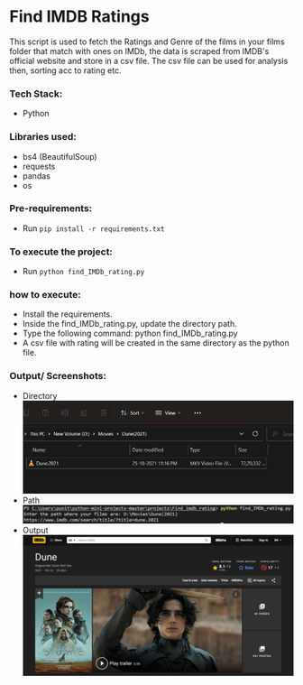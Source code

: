 # Find IMDB Ratings
This script is used to fetch the Ratings and Genre of the films in your films folder that match with ones on IMDb, the data is scraped from IMDB's official website and store in a csv file. The csv file can be used for analysis then, sorting acc to rating etc.


### Tech Stack:
+ Python

### Libraries used:
+ bs4 (BeautifulSoup)
+ requests
+ pandas
+ os

###  Pre-requirements:
+ Run `pip install -r requirements.txt`

### To execute the project:
+ Run `python find_IMDb_rating.py`

### how to execute:
+ Install the requirements.
+ Inside the find_IMDb_rating.py, update the directory path.
+ Type the following command: python find_IMDb_rating.py
+ A csv file with rating will be created in the same directory as the python file.

### Output/ Screenshots:
+ Directory
![Directory](op1.png)
+ Path
![path](op2.png)
+ Output
![Output](op3.png)
